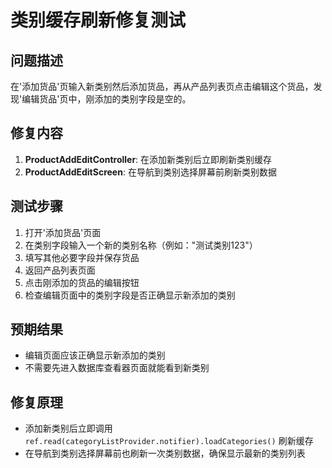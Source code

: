 # 类别缓存刷新修复测试

## 问题描述
在'添加货品'页输入新类别然后添加货品，再从产品列表页点击编辑这个货品，发现'编辑货品'页中，刚添加的类别字段是空的。

## 修复内容
1. **ProductAddEditController**: 在添加新类别后立即刷新类别缓存
2. **ProductAddEditScreen**: 在导航到类别选择屏幕前刷新类别数据

## 测试步骤
1. 打开'添加货品'页面
2. 在类别字段输入一个新的类别名称（例如："测试类别123"）
3. 填写其他必要字段并保存货品
4. 返回产品列表页面
5. 点击刚添加的货品的编辑按钮
6. 检查编辑页面中的类别字段是否正确显示新添加的类别

## 预期结果
- 编辑页面应该正确显示新添加的类别
- 不需要先进入数据库查看器页面就能看到新类别

## 修复原理
- 添加新类别后立即调用 `ref.read(categoryListProvider.notifier).loadCategories()` 刷新缓存
- 在导航到类别选择屏幕前也刷新一次类别数据，确保显示最新的类别列表